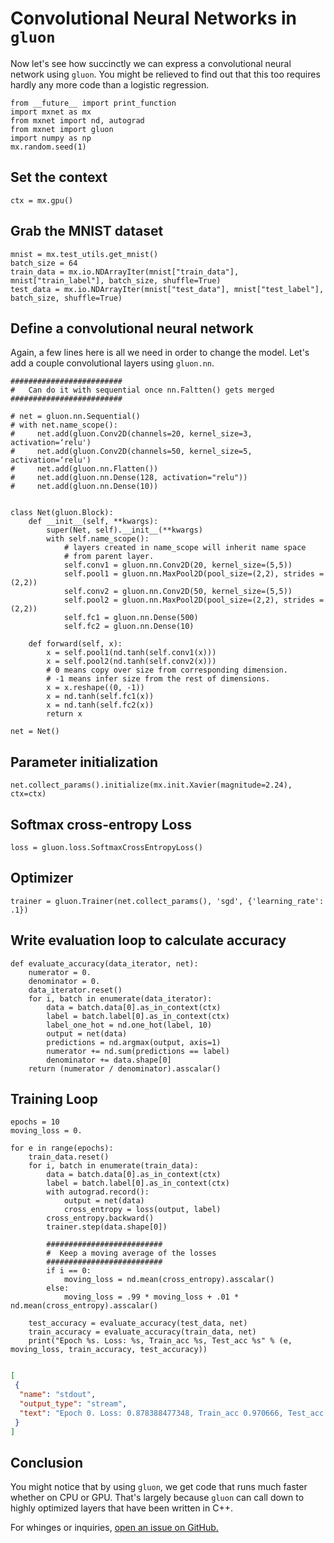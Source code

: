 # Convolutional Neural Networks in ``gluon``

Now let's see how succinctly we can express a convolutional neural network using
``gluon``. You might be relieved to find out that this too requires hardly any
more code than a logistic regression.

```{.python .input  n=3}
from __future__ import print_function
import mxnet as mx
from mxnet import nd, autograd
from mxnet import gluon
import numpy as np
mx.random.seed(1)
```

## Set the context

```{.python .input  n=4}
ctx = mx.gpu()
```

## Grab the MNIST dataset

```{.python .input  n=5}
mnist = mx.test_utils.get_mnist()
batch_size = 64
train_data = mx.io.NDArrayIter(mnist["train_data"], mnist["train_label"], batch_size, shuffle=True)
test_data = mx.io.NDArrayIter(mnist["test_data"], mnist["test_label"], batch_size, shuffle=True)
```

## Define a convolutional neural network

Again, a few lines here is all we need in order to change the model. Let's add a
couple convolutional layers using ``gluon.nn``.

```{.python .input  n=6}
#########################
#   Can do it with sequential once nn.Faltten() gets merged 
#########################

# net = gluon.nn.Sequential()
# with net.name_scope():
#     net.add(gluon.Conv2D(channels=20, kernel_size=3, activation=‘relu')
#     net.add(gluon.Conv2D(channels=50, kernel_size=5, activation=‘relu')
#     net.add(gluon.nn.Flatten())
#     net.add(gluon.nn.Dense(128, activation="relu"))
#     net.add(gluon.nn.Dense(10))


class Net(gluon.Block):
    def __init__(self, **kwargs):
        super(Net, self).__init__(**kwargs)
        with self.name_scope():
            # layers created in name_scope will inherit name space
            # from parent layer.
            self.conv1 = gluon.nn.Conv2D(20, kernel_size=(5,5))
            self.pool1 = gluon.nn.MaxPool2D(pool_size=(2,2), strides = (2,2))
            self.conv2 = gluon.nn.Conv2D(50, kernel_size=(5,5))
            self.pool2 = gluon.nn.MaxPool2D(pool_size=(2,2), strides = (2,2))
            self.fc1 = gluon.nn.Dense(500)
            self.fc2 = gluon.nn.Dense(10)

    def forward(self, x):
        x = self.pool1(nd.tanh(self.conv1(x)))
        x = self.pool2(nd.tanh(self.conv2(x)))
        # 0 means copy over size from corresponding dimension.
        # -1 means infer size from the rest of dimensions.
        x = x.reshape((0, -1))
        x = nd.tanh(self.fc1(x))
        x = nd.tanh(self.fc2(x))
        return x
    
net = Net()
```

## Parameter initialization


```{.python .input  n=7}
net.collect_params().initialize(mx.init.Xavier(magnitude=2.24), ctx=ctx)
```

## Softmax cross-entropy Loss

```{.python .input  n=8}
loss = gluon.loss.SoftmaxCrossEntropyLoss()
```

## Optimizer

```{.python .input  n=9}
trainer = gluon.Trainer(net.collect_params(), 'sgd', {'learning_rate': .1})
```

## Write evaluation loop to calculate accuracy

```{.python .input  n=10}
def evaluate_accuracy(data_iterator, net):
    numerator = 0.
    denominator = 0.
    data_iterator.reset()
    for i, batch in enumerate(data_iterator):
        data = batch.data[0].as_in_context(ctx)
        label = batch.label[0].as_in_context(ctx)
        label_one_hot = nd.one_hot(label, 10)
        output = net(data)
        predictions = nd.argmax(output, axis=1)
        numerator += nd.sum(predictions == label)
        denominator += data.shape[0]
    return (numerator / denominator).asscalar()
```

## Training Loop

```{.python .input  n=11}
epochs = 10
moving_loss = 0.

for e in range(epochs):
    train_data.reset()
    for i, batch in enumerate(train_data):
        data = batch.data[0].as_in_context(ctx)
        label = batch.label[0].as_in_context(ctx)
        with autograd.record():
            output = net(data)
            cross_entropy = loss(output, label)
        cross_entropy.backward()
        trainer.step(data.shape[0])
        
        ##########################
        #  Keep a moving average of the losses
        ##########################
        if i == 0:
            moving_loss = nd.mean(cross_entropy).asscalar()
        else:
            moving_loss = .99 * moving_loss + .01 * nd.mean(cross_entropy).asscalar()
            
    test_accuracy = evaluate_accuracy(test_data, net)
    train_accuracy = evaluate_accuracy(train_data, net)
    print("Epoch %s. Loss: %s, Train_acc %s, Test_acc %s" % (e, moving_loss, train_accuracy, test_accuracy))    
    
```

```{.json .output n=11}
[
 {
  "name": "stdout",
  "output_type": "stream",
  "text": "Epoch 0. Loss: 0.878388477348, Train_acc 0.970666, Test_acc 0.973925\nEpoch 1. Loss: 0.845597321857, Train_acc 0.980927, Test_acc 0.981986\nEpoch 2. Loss: 0.833567160561, Train_acc 0.985524, Test_acc 0.985171\nEpoch 3. Loss: 0.826708851309, Train_acc 0.98814, Test_acc 0.986764\nEpoch 4. Loss: 0.821894711464, Train_acc 0.989589, Test_acc 0.988157\nEpoch 5. Loss: 0.818307372079, Train_acc 0.990972, Test_acc 0.988555\nEpoch 6. Loss: 0.815555502798, Train_acc 0.992104, Test_acc 0.989351\nEpoch 7. Loss: 0.813360093674, Train_acc 0.992521, Test_acc 0.98955\nEpoch 8. Loss: 0.811664162928, Train_acc 0.992954, Test_acc 0.989351\nEpoch 9. Loss: 0.810315940825, Train_acc 0.993387, Test_acc 0.989252\n"
 }
]
```

## Conclusion

You might notice that by using ``gluon``, we get code that runs much faster
whether on CPU or GPU. That's largely because ``gluon`` can call down to highly
optimized layers that have been written in C++.

For whinges or inquiries, [open an issue on
GitHub.](https://github.com/zackchase/mxnet-the-straight-dope)

```{.python .input}

```
